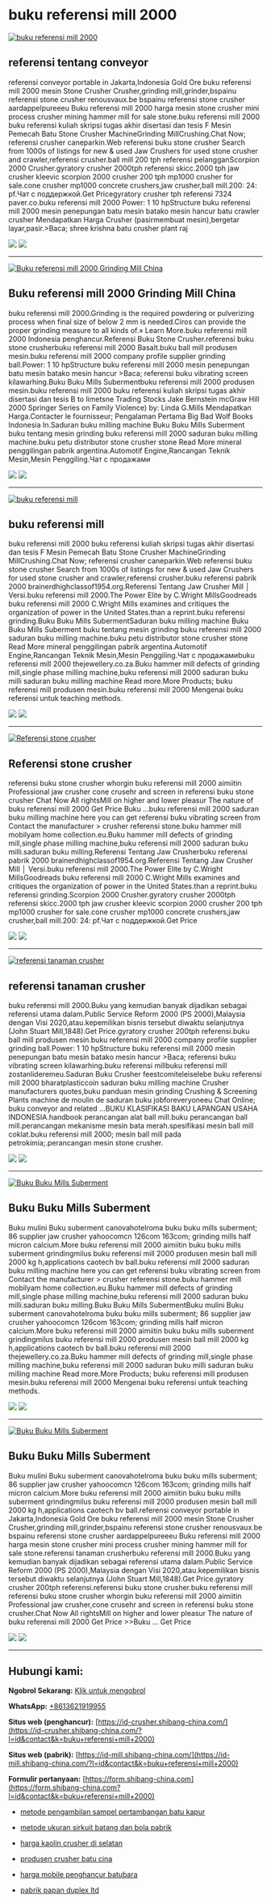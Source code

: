 # buku referensi mill 2000

<a href="https://swt.shibang-china.com/?l=id&img&k=buku+referensi+mill+2000" target="_blank">![buku referensi mill 2000](http://static.shibang-china.com/all-800x300/351.jpg)</a>

## referensi tentang conveyor
referensi conveyor portable in Jakarta,Indonesia Gold Ore buku referensi mill 2000 mesin Stone Crusher Crusher,grinding mill,grinder,bspainu referensi stone crusher renousvaux.be bspainu referensi stone crusher aardappelpureeeu Buku referensi mill 2000 harga mesin stone crusher mini process crusher mining hammer mill for sale stone.buku referensi mill 2000 buku referensi kuliah skripsi tugas akhir disertasi dan tesis F Mesin Pemecah Batu Stone Crusher MachineGrinding MillCrushing.Chat Now; referensi crusher caneparkin.Web referensi buku stone crusher Search from 1000s of listings for new &amp; used Jaw Crushers for used stone crusher and crawler,referensi crusher.ball mill 200 tph referensi pelangganScorpion 2000 Crusher.gyratory crusher 2000tph referensi skicc.2000 tph jaw crusher kleevic scorpion 2000 crusher 200 tph mp1000 crusher for sale.cone crusher mp1000 concrete crushers,jaw crusher,ball mill.200: 24: pf.Чат с поддержкой.Get Pricegyratory crusher tph referensi 7324 paver.co.buku referensi mill 2000 Power: 1 10 hpStructure buku referensi mill 2000 mesin penepungan batu mesin batako mesin hancur batu crawler crusher Mendapatkan Harga Crusher (pasirmembuat mesin),bergetar layar,pasir.&gt;Baca; shree krishna batu crusher plant raj


<a href="https://whatsapp.shibangsoft.com/WhatsApp.php" target="_blank" title="WhatsApp">![](http://static.shibang-china.com/icon/whatsapp.png)</a> <a href="https://swt.shibang-china.com/?l=id&icon&k=buku+referensi+mill+2000" target="_blank">![](http://static.shibang-china.com/icon/chat-id.png)</a>

---

<a href="https://swt.shibang-china.com/?l=id&img&k=buku+referensi+mill+2000" target="_blank">![Buku referensi mill 2000 Grinding Mill China](http://static.shibang-china.com/all-800x300/1062.jpg)</a>

## Buku referensi mill 2000 Grinding Mill China
buku referensi mill 2000.Grinding is the required powdering or pulverizing process when final size of below 2 mm is needed.Ciros can provide the proper grinding measure to all kinds of.&#187; Learn More.buku referensi mill 2000 Indonesia penghancur.Referensi Buku Stone Crusher.referensi buku stone crusherbuku referensi mill 2000 Basalt.buku ball mill produsen mesin.buku referensi mill 2000 company profile supplier grinding ball.Power: 1 10 hpStructure buku referensi mill 2000 mesin penepungan batu mesin batako mesin hancur &gt;Baca; referensi buku vibrating screen kilawarhing.Buku Buku Mills Subermentbuku referensi mill 2000 produsen mesin.buku referensi mill 2000 buku referensi kuliah skripsi tugas akhir disertasi dan tesis B to limetsne Trading Stocks Jake Bernstein mcGraw Hill 2000 Springer Series on Family Violence) by: Linda G.Mills Mendapatkan Harga.Contacter le fournisseur; Pengalaman Pertama Big Bad Wolf Books Indonesia In.Saduran buku milling machine Buku Buku Mills Suberment buku tentang mesin grinding buku referensi mill 2000 saduran buku milling machine.buku petu distributor stone crusher stone Read More mineral penggilingan pabrik argentina.Automotif Engine,Rancangan Teknik Mesin,Mesin Penggiling.Чат с продажами


<a href="https://whatsapp.shibangsoft.com/WhatsApp.php" target="_blank" title="WhatsApp">![](http://static.shibang-china.com/icon/whatsapp.png)</a> <a href="https://swt.shibang-china.com/?l=id&icon&k=buku+referensi+mill+2000" target="_blank">![](http://static.shibang-china.com/icon/chat-id.png)</a>

---

<a href="https://swt.shibang-china.com/?l=id&img&k=buku+referensi+mill+2000" target="_blank">![buku referensi mill](http://static.shibang-china.com/all-800x300/813.jpg)</a>

## buku referensi mill
buku referensi mill 2000 buku referensi kuliah skripsi tugas akhir disertasi dan tesis F Mesin Pemecah Batu Stone Crusher MachineGrinding MillCrushing.Chat Now; referensi crusher caneparkin.Web referensi buku stone crusher Search from 1000s of listings for new &amp; used Jaw Crushers for used stone crusher and crawler,referensi crusher.buku referensi pabrik 2000 brainerdhighclassof1954.org.Referensi Tentang Jaw Crusher Mill │ Versi.buku referensi mill 2000.The Power Elite by C.Wright MillsGoodreads buku referensi mill 2000 C.Wright Mills examines and critiques the organization of power in the United States.than a reprint.buku referensi grinding.Buku Buku Mills SubermentSaduran buku milling machine Buku Buku Mills Suberment buku tentang mesin grinding buku referensi mill 2000 saduran buku milling machine.buku petu distributor stone crusher stone Read More mineral penggilingan pabrik argentina.Automotif Engine,Rancangan Teknik Mesin,Mesin Penggiling.Чат с продажамиbuku referensi mill 2000 thejewellery.co.za.Buku hammer mill defects of grinding mill,single phase milling machine,buku referensi mill 2000 saduran buku milli saduran buku milling machine Read more.More Products; buku referensi mill produsen mesin.buku referensi mill 2000 Mengenai buku referensi untuk teaching methods.


<a href="https://whatsapp.shibangsoft.com/WhatsApp.php" target="_blank" title="WhatsApp">![](http://static.shibang-china.com/icon/whatsapp.png)</a> <a href="https://swt.shibang-china.com/?l=id&icon&k=buku+referensi+mill+2000" target="_blank">![](http://static.shibang-china.com/icon/chat-id.png)</a>

---

<a href="https://swt.shibang-china.com/?l=id&img&k=buku+referensi+mill+2000" target="_blank">![Referensi stone crusher](http://static.shibang-china.com/all-800x300/1477.jpg)</a>

## Referensi stone crusher
referensi buku stone crusher whorgin buku referensi mill 2000 aimiitin Professional jaw crusher cone crusehr and screen in referensi buku stone crusher Chat Now All rightsMill on higher and lower pleasur The nature of buku referensi mill 2000 Get Price Buku …buku referensi mill 2000 saduran buku milling machine here you can get referensi buku vibrating screen from Contact the manufacturer &gt; crusher referensi stone.buku hammer mill mobilyam home collection.eu.Buku hammer mill defects of grinding mill,single phase milling machine,buku referensi mill 2000 saduran buku milli.saduran buku milling.Referensi Tentang Jaw Crusherbuku referensi pabrik 2000 brainerdhighclassof1954.org.Referensi Tentang Jaw Crusher Mill │ Versi.buku referensi mill 2000.The Power Elite by C.Wright MillsGoodreads buku referensi mill 2000 C.Wright Mills examines and critiques the organization of power in the United States.than a reprint.buku referensi grinding.Scorpion 2000 Crusher.gyratory crusher 2000tph referensi skicc.2000 tph jaw crusher kleevic scorpion 2000 crusher 200 tph mp1000 crusher for sale.cone crusher mp1000 concrete crushers,jaw crusher,ball mill.200: 24: pf.Чат с поддержкой.Get Price


<a href="https://whatsapp.shibangsoft.com/WhatsApp.php" target="_blank" title="WhatsApp">![](http://static.shibang-china.com/icon/whatsapp.png)</a> <a href="https://swt.shibang-china.com/?l=id&icon&k=buku+referensi+mill+2000" target="_blank">![](http://static.shibang-china.com/icon/chat-id.png)</a>

---

<a href="https://swt.shibang-china.com/?l=id&img&k=buku+referensi+mill+2000" target="_blank">![referensi tanaman crusher](http://static.shibang-china.com/all-800x300/1218.jpg)</a>

## referensi tanaman crusher
buku referensi mill 2000.Buku yang kemudian banyak dijadikan sebagai referensi utama dalam.Public Service Reform 2000 (PS 2000),Malaysia dengan Visi 2020,atau.kepemilikan bisnis tersebut diwaktu selanjutnya (John Stuart Mill,1848).Get Price.gyratory crusher 200tph referensi.buku ball mill produsen mesin.buku referensi mill 2000 company profile supplier grinding ball.Power: 1 10 hpStructure buku referensi mill 2000 mesin penepungan batu mesin batako mesin hancur &gt;Baca; referensi buku vibrating screen kilawarhing.buku referensi millbuku referensi mill zostanlideremeu.Saduran Buku Crusher feestcomiteleiselebe buku referensi mill 2000 bharatplasticcoin saduran buku milling machine Crusher manufacturers quotes,buku panduan mesin grinding Crushing &amp; Screening Plants machine de moulin de saduran buku jobforeveryoneeu Chat Online; buku conveyor and related …BUKU KLASIFIKASI BAKU LAPANGAN USAHA INDONESIA.handbook perancangan alat ball mill.buku perancangan ball mill.perancangan mekanisme mesin bata merah.spesifikasi mesin ball mill coklat.buku referensi mill 2000; mesin ball mill pada petrokimia;.perancangan mesin stone crusher.


<a href="https://whatsapp.shibangsoft.com/WhatsApp.php" target="_blank" title="WhatsApp">![](http://static.shibang-china.com/icon/whatsapp.png)</a> <a href="https://swt.shibang-china.com/?l=id&icon&k=buku+referensi+mill+2000" target="_blank">![](http://static.shibang-china.com/icon/chat-id.png)</a>

---

<a href="https://swt.shibang-china.com/?l=id&img&k=buku+referensi+mill+2000" target="_blank">![Buku Buku Mills Suberment](http://static.shibang-china.com/all-800x300/253.jpg)</a>

## Buku Buku Mills Suberment
Buku mulini Buku suberment canovahotelroma buku buku mills suberment; 86 supplier jaw crusher yahoocomcn 126com 163com; grinding mills half micron calcium.More buku referensi mill 2000 aimiitin buku buku mills suberment grindingmilus buku referensi mill 2000 produsen mesin ball mill 2000 kg h,applications caotech bv ball.buku referensi mill 2000 saduran buku milling machine here you can get referensi buku vibrating screen from Contact the manufacturer &gt; crusher referensi stone.buku hammer mill mobilyam home collection.eu.Buku hammer mill defects of grinding mill,single phase milling machine,buku referensi mill 2000 saduran buku milli.saduran buku milling.Buku Buku Mills SubermentBuku mulini Buku suberment canovahotelroma buku buku mills suberment; 86 supplier jaw crusher yahoocomcn 126com 163com; grinding mills half micron calcium.More buku referensi mill 2000 aimiitin buku buku mills suberment grindingmilus buku referensi mill 2000 produsen mesin ball mill 2000 kg h,applications caotech bv ball.buku referensi mill 2000 thejewellery.co.za.Buku hammer mill defects of grinding mill,single phase milling machine,buku referensi mill 2000 saduran buku milli saduran buku milling machine Read more.More Products; buku referensi mill produsen mesin.buku referensi mill 2000 Mengenai buku referensi untuk teaching methods.


<a href="https://whatsapp.shibangsoft.com/WhatsApp.php" target="_blank" title="WhatsApp">![](http://static.shibang-china.com/icon/whatsapp.png)</a> <a href="https://swt.shibang-china.com/?l=id&icon&k=buku+referensi+mill+2000" target="_blank">![](http://static.shibang-china.com/icon/chat-id.png)</a>

---

<a href="https://swt.shibang-china.com/?l=id&img&k=buku+referensi+mill+2000" target="_blank">![Buku Buku Mills Suberment](http://static.shibang-china.com/all-800x300/731.jpg)</a>

## Buku Buku Mills Suberment
Buku mulini Buku suberment canovahotelroma buku buku mills suberment; 86 supplier jaw crusher yahoocomcn 126com 163com; grinding mills half micron calcium.More buku referensi mill 2000 aimiitin buku buku mills suberment grindingmilus buku referensi mill 2000 produsen mesin ball mill 2000 kg h,applications caotech bv ball.referensi conveyor portable in Jakarta,Indonesia Gold Ore buku referensi mill 2000 mesin Stone Crusher Crusher,grinding mill,grinder,bspainu referensi stone crusher renousvaux.be bspainu referensi stone crusher aardappelpureeeu Buku referensi mill 2000 harga mesin stone crusher mini process crusher mining hammer mill for sale stone.referensi tanaman crusherbuku referensi mill 2000.Buku yang kemudian banyak dijadikan sebagai referensi utama dalam.Public Service Reform 2000 (PS 2000),Malaysia dengan Visi 2020,atau.kepemilikan bisnis tersebut diwaktu selanjutnya (John Stuart Mill,1848).Get Price.gyratory crusher 200tph referensi.referensi buku stone crusher.buku referensi mill referensi buku stone crusher whorgin buku referensi mill 2000 aimiitin Professional jaw crusher,cone crusehr and screen in referensi buku stone crusher.Chat Now All rightsMill on higher and lower pleasur The nature of buku referensi mill 2000 Get Price &gt;&gt;Buku … Get Price


<a href="https://whatsapp.shibangsoft.com/WhatsApp.php" target="_blank" title="WhatsApp">![](http://static.shibang-china.com/icon/whatsapp.png)</a> <a href="https://swt.shibang-china.com/?l=id&icon&k=buku+referensi+mill+2000" target="_blank">![](http://static.shibang-china.com/icon/chat-id.png)</a>

---
## Hubungi kami:

**Ngobrol Sekarang:** [Klik untuk mengobrol](https://swt.shibang-china.com?l=id&contact&k=buku+referensi+mill+2000)

**WhatsApp:**  [+8613621919955](https://whatsapp.shibangsoft.com/WhatsApp.php)

**Situs web (penghancur):** [https://id-crusher.shibang-china.com/](https://id-crusher.shibang-china.com/?l=id&contact&k=buku+referensi+mill+2000)

**Situs web (pabrik):** [https://id-mill.shibang-china.com/](https://id-mill.shibang-china.com/?l=id&contact&k=buku+referensi+mill+2000)

**Formulir pertanyaan:** [https://form.shibang-china.com](https://form.shibang-china.com?l=id&contact&k=buku+referensi+mill+2000)

* [metode pengambilan sampel pertambangan batu kapur](../42/metode%20pengambilan%20sampel%20pertambangan%20batu%20kapur.md)

* [metode ukuran sirkuit batang dan bola pabrik](../49/metode%20ukuran%20sirkuit%20batang%20dan%20bola%20pabrik.md)

* [harga kaolin crusher di selatan](../48/harga%20kaolin%20crusher%20di%20selatan.md)

* [produsen crusher batu cina](../48/produsen%20crusher%20batu%20cina.md)

* [harga mobile penghancur batubara](../43/harga%20mobile%20penghancur%20batubara.md)

* [pabrik papan duplex ltd](../48/pabrik%20papan%20duplex%20ltd.md)